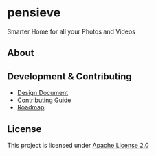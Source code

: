 # pensieve 
Smarter Home for all your Photos and Videos

## About


## Development & Contributing
- [Design Document](docs/DESIGN.md)
- [Contributing Guide](docs/CONTRIBUTING.md)
- [Roadmap](docs/ROADMAP.md)

## License
This project is licensed under [Apache License 2.0](LICENSE)
